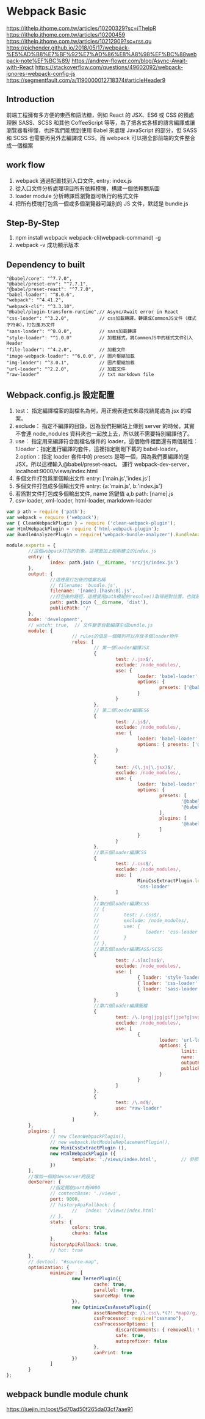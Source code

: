# Webpack Basic

<https://ithelp.ithome.com.tw/articles/10200329?sc=iThelpR>
<https://ithelp.ithome.com.tw/articles/10200459>
<https://ithelp.ithome.com.tw/articles/10212909?sc=rss.qu>
<https://pjchender.github.io/2018/05/17/webpack-%E5%AD%B8%E7%BF%92%E7%AD%86%E8%A8%98%EF%BC%88webpack-note%EF%BC%89/>
<https://andrew-flower.com/blog/Async-Await-with-React>
<https://stackoverflow.com/questions/49602092/webpack-ignores-webpack-config-js>
<https://segmentfault.com/a/1190000012718374#articleHeader9>

## Introduction

前端工程擁有多方便的東西和語法糖，例如 React 的 JSX、ES6 或 CSS 的預處理器 SASS、SCSS 和其他 CoffeeScript 等等，為了把各式各樣的語言編譯成讓瀏覽器看得懂，也許我們能想到使用 Babel 來處理 JavaScript 的部分，但 SASS 和 SCSS 也需要再另外去編譯成 CSS，而 webpack 可以把全部前端的文件整合成一個檔案

## work flow

1. webpack 通過配置找到入口文件, entry: index.js
2. 從入口文件分析處理項目所有依賴模塊，構建一個依賴關系圖
3. loader module 分析轉譯爲瀏覽器可執行的格式文件
4. 把所有模塊打包爲一個或多個瀏覽器可識別的 JS 文件，默認是 bundle.js

## Step-By-Step

1. npm install webpack webpack-cli(webpack-command) -g
2. webpack -v 成功顯示版本

## Dependency to built

    "@babel/core": "^7.7.0",
    "@babel/preset-env": "^7.7.1",
    "@babel/preset-react": "^7.7.0",
    "babel-loader": "^8.0.6",
    "webpack": "^4.41.2",
    "webpack-cli": "^3.3.10"，
    "@babel/plugin-transform-runtime",// Async/Await error in React
    "css-loader": "^3.2.0",           // css加載轉譯，轉譯成CommonJS文件（樣式字符串），打包進JS文件
    "sass-loader": "^8.0.0",          // sass加載轉譯
    "style-loader": "^1.0.0"          // 加載樣式，將CommenJS中的樣式文件引入Header
    "file-loader": "^4.2.0",          // 加載文件
    "image-webpack-loader": "^6.0.0", // 圖片壓縮加載
    "img-loader": "^3.0.1",           // 圖片壓縮加載
    "url-loader": "^2.2.0",           // 加載文件
    ”raw-loader“                      // txt markdown file

## Webpack.config.js 設定配置

1. test：
   指定編譯檔案的副檔名為何，用正規表達式來尋找結尾處為.jsx 的檔案。
2. exclude：
   指定不編譯的目錄，因為我們把網站上傳到 server 的時候，其實不會連 node_nodules 資料夾也一起放上去，所以就不需要特別編譯他了。
3. use：
   指定用來編譯符合副檔名條件的 loader，這個物件裡面還有兩個屬性：
   1.loader：指定進行編譯的套件，這裡指定剛剛下載的 babel-loader。
   2.option：指定 loader 套件中的 presets 是哪一個，因為我們要編譯的是 JSX，所以這裡輸入@babel/preset-react。
   運行 webpack-dev-server，localhost:9000/views/index.html
4. 多個文件打包爲單個輸出文件
   entry: ['main.js','index.js']
5. 多個文件打包成多個輸出文件
   entry: {a:'main.js', b:'index.js'}
6. 若爲對文件打包成多個輸出文件, name 爲鍵值 a,b
   path: [name].js
7. csv-loader, xml-loader, html-loader, markdown-loader

```js
var p ath = require ('path');
var webpack = require ('webpack');
var { CleanWebpackPlugin } = require ('clean-webpack-plugin');
var HtmlWebpackPlugin = require ('html-webpack-plugin');
var BundleAnalyzerPlugin = require('webpack-bundle-analyzer').BundleAnalyzerPlugin;

module.exports = {
        //這個webpack打包的對象，這裡面加上剛剛建立的index.js
        entry: {
                index: path.join (__dirname, 'src/js/index.js')
        },
        output: {
                //這裡是打包後的檔案名稱
                // filename: 'bundle.js',
                filename: '[name].[hash:8].js',
                //打包後的路徑，這裡使用path模組的resolve()取得絕對位置，也就是目前專案的根目錄
                path: path.join (__dirname, 'dist'),
                publicPath: '/'
        },
        mode: 'development',
        // watch: true,  // 文件變更自動編譯生成bundle.js
        module: {
                        // rules的值是一個陣列可以存放多個loader物件
                        rules: [
                                // 第一個loader編譯JSX
                                {
                                        test: /.jsx$/,
                                        exclude: /node_modules/,
                                        use: {
                                                loader: 'babel-loader',
                                                options: {
                                                        presets: ['@babel/preset-react', '@babel/preset-env']
                                                }
                                        }
                                },
                                // 第二個loader編譯ES6
                                {
                                        test: /.js$/,
                                        exclude: /node_modules/,
                                        use: {
                                                loader: 'babel-loader',
                                                options: { presets: ['@babel/preset-env'] }
                                        }
                                },
                                {
                                        test: /(\.js|\.jsx)$/,
                                        exclude: /node_modules/,
                                        use: {
                                                loader: 'babel-loader',
                                                options: {
                                                        presets: [
                                                                '@babel/preset-env',
                                                                '@babel/preset-react'
                                                        ],
                                                        plugins: [
                                                                '@babel/transform-runtime'
                                                        ]
                                                }
                                        }
                                },
                                //第三個loader編譯CSS
                                {
                                        test: /.css$/,
                                        exclude: /node_modules/,
                                        use: [
                                                MiniCssExtractPlugin.loader,
                                                'css-loader'
                                        ]
                                },
                                //第四個loader編譯SCSS
                                // {
                                //         test: /.css$/,
                                //         exclude: /node_modules/,
                                //         use: {
                                //                 loader: 'css-loader'
                                //         }
                                // },
                                //第五個loader編譯SASS/SCSS
                                {
                                        test: /.s[ac]ss$/,
                                        exclude: /node_modules/,
                                        use: [
                                                { loader: 'style-loader' },
                                                { loader: 'css-loader' },
                                                { loader: 'sass-loader' }
                                        ]
                                },
                                //第六個loader編譯圖檔
                                {
                                        test: /\.(png|jpg|gif|jpe?g|svg)$/,
                                        exclude: /node_modules/,
                                        use: [
                                                {
                                                        loader: 'url-loader',
                                                        options: {
                                                                limit: 40000,
                                                                name: '[name]-[hash].[ext]',
                                                                outputPath: '../dist/asset',
                                                                publicPath: '/asset'
                                                        }
                                                }
                                        ]
                                },
                                {
                                        test: /\.md$/,
                                        use: "raw-loader"
                                },
                        ]
        },
        plugins: [
                // new CleanWebpackPlugin(),
                // new webpack.HotModuleReplacementPlugin(),
                new MiniCssExtractPlugin (),
                new HtmlWebpackPlugin ({
                        template: './views/index.html',         // 參照物
                })
        ],
        //增加一個給devserver的設定
        devServer: {
                //指定開啟port為9000
                // contentBase: './views',
                port: 9000,
                // historyApiFallback: {
                        //   index: '/views/index.html'
                // },
                stats: {
                        colors: true,
                        chunks: false
                },
                historyApiFallback: true,
                // hot: true
        },
        // devtool: "#source-map",
        optimization: {
                minimizer: [
                        new TerserPlugin({
                                cache: true,
                                parallel: true,
                                sourceMap: true
                        }),
                        new OptimizeCssAssetsPlugin({
                                assetNameRegExp: /\.css\.*(?!.*map)/g, //注意不要写成 /\.css$/g
                                cssProcessor: require("cssnano"),
                                cssProcessorOptions: {
                                        discardComments: { removeAll: true },
                                        safe: true,
                                        autoprefixer: false
                                },
                                canPrint: true
                        })
                ]
        }
};
```

## webpack bundle module chunk

<https://juejin.im/post/5d70ad50f265da03cf7aae91>
